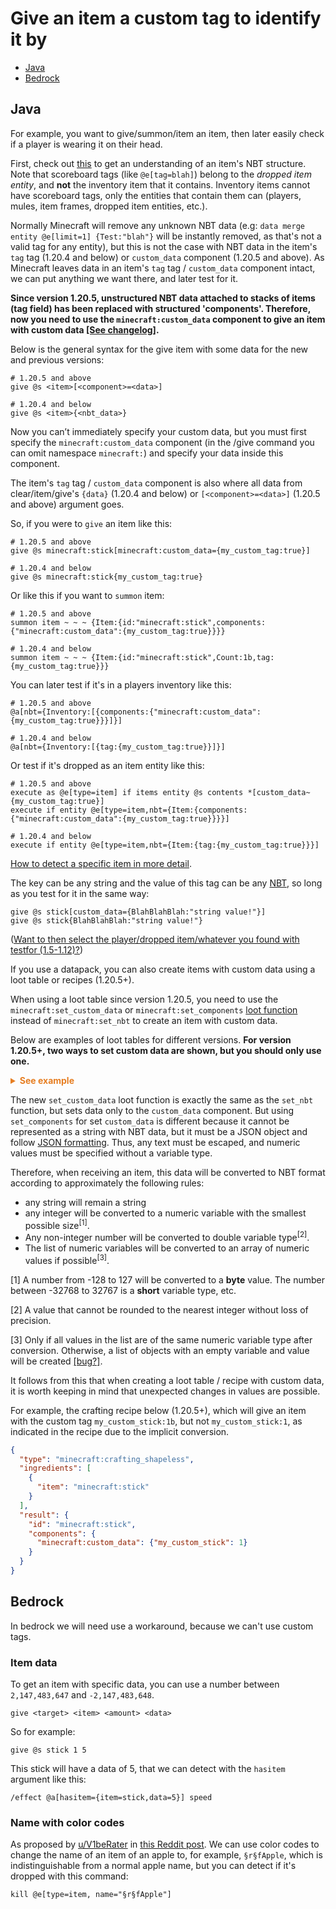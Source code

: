 # Give an item a custom tag to identify it by

* [Java](#java)
* [Bedrock](#bedrock)

## Java

For example, you want to give/summon/item an item, then later easily check if a player is wearing it on their head. 

First, check out [this](https://drive.google.com/file/d/0B5GBricpOPLnSEJ2YW1ocldHVkE/view?usp=sharing&resourcekey=0-xlxvTptTpoQF-TTlFKaT_g) to get an understanding of an item's NBT structure. Note that scoreboard tags (like `@e[tag=blah]`) belong to the *dropped item entity*, and **not** the inventory item that it contains. Inventory items cannot have scoreboard tags, only the entities that contain them can (players, mules, item frames, dropped item entities, etc.). 

Normally Minecraft will remove any unknown NBT data (e.g: `data merge entity @e[limit=1] {Test:"blah"}` will be instantly removed, as that's not a valid tag for any entity), but this is not the case with NBT data in the item's `tag` tag (1.20.4 and below) or `custom_data` component (1.20.5 and above). As Minecraft leaves data in an item's `tag` tag / `custom_data` component intact, we can put anything we want there, and later test for it.

**Since version 1.20.5, unstructured NBT data attached to stacks of items (tag field) has been replaced with structured 'components'. Therefore, now you need to use the `minecraft:custom_data` component to give an item with custom data [\[See changelog\]](https://minecraft.wiki/w/Java_Edition_1.20.5#Command_format_2).**

Below is the general syntax for the give item with some data for the new and previous versions:

```mcfunction
# 1.20.5 and above
give @s <item>[<component>=<data>]

# 1.20.4 and below
give @s <item>{<nbt_data>}
```

Now you can’t immediately specify your custom data, but you must first specify the `minecraft:custom_data` component (in the /give command you can omit namespace `minecraft:`) and specify your data inside this component.

The item's `tag` tag / `custom_data` component is also where all data from clear/item/give's `{data}` (1.20.4 and below) or `[<component>=<data>]` (1.20.5 and above) argument goes.

So, if you were to `give` an item like this:

```mcfunction
# 1.20.5 and above
give @s minecraft:stick[minecraft:custom_data={my_custom_tag:true}]

# 1.20.4 and below
give @s minecraft:stick{my_custom_tag:true}
```

Or like this if you want to `summon` item:

```mcfunction
# 1.20.5 and above
summon item ~ ~ ~ {Item:{id:"minecraft:stick",components:{"minecraft:custom_data":{my_custom_tag:true}}}}

# 1.20.4 and below
summon item ~ ~ ~ {Item:{id:"minecraft:stick",Count:1b,tag:{my_custom_tag:true}}}
```

You can later test if it's in a players inventory like this:

```mcfunction
# 1.20.5 and above
@a[nbt={Inventory:[{components:{"minecraft:custom_data":{my_custom_tag:true}}}]}]

# 1.20.4 and below
@a[nbt={Inventory:[{tag:{my_custom_tag:true}}]}]
```

Or test if it's dropped as an item entity like this:

```mcfunction
# 1.20.5 and above
execute as @e[type=item] if items entity @s contents *[custom_data~{my_custom_tag:true}]
execute if entity @e[type=item,nbt={Item:{components:{"minecraft:custom_data":{my_custom_tag:true}}}}]

# 1.20.4 and below
execute if entity @e[type=item,nbt={Item:{tag:{my_custom_tag:true}}}]
```

[How to detect a specific item in more detail](/wiki/questions/detectitem).

The key can be any string and the value of this tag can be any [NBT](https://minecraft.wiki/w/NBT_format), so long as you test for it in the same way:

```mcfunction
give @s stick[custom_data={BlahBlahBlah:"string value!"}]
give @s stick{BlahBlahBlah:"string value!"}
```

([Want to then select the player/dropped item/whatever you found with testfor (1.5-1.12)?](/wiki/questions/tagentity))

If you use a datapack, you can also create items with custom data using a loot table or recipes (1.20.5+).

When using a loot table since version 1.20.5, you need to use the `minecraft:set_custom_data` or `minecraft:set_components` [loot function](https://minecraft.wiki/w/Item_modifier) instead of `minecraft:set_nbt` to create an item with custom data.

Below are examples of loot tables for different versions. **For version 1.20.5+, two ways to set custom data are shown, but you should only use one.**

<details markdown="1">
  <summary style="color: #e67e22; font-weight: bold;">See example</summary>

```json
# 1.20.5 and above
{
  "pools": [
    {
      "rolls": 1,
      "entries": [
        {
          "type": "minecraft:item",
          "name": "minecraft:stick",
          "functions": [
            {
              "function": "minecraft:set_custom_data",
              "tag": "{my_custom_tag:true}"
            },
            {
              "function": "minecraft:set_components",
              "components": {
                "minecraft:custom_data": {"my_custom_tag": true}
              }
            }
          ]
        }
      ]
    }
  ]
}

# 1.20.4 and below
{
  "pools": [
    {
      "rolls": 1,
      "entries": [
        {
          "type": "minecraft:item",
          "name": "minecraft:stick",
          "functions": [
            {
              "function": "minecraft:set_nbt",
              "tag": "{my_custom_tag:true}"
            }
          ]
        }
      ]
    }
  ]
}
```
</details>

The new `set_custom_data` loot function is exactly the same as the `set_nbt` function, but sets data only to the `custom_data` component. But using `set_components` for set `custom_data` is different because it cannot be represented as a string with NBT data, but it must be a JSON object and follow [JSON formatting](https://minecraft.wiki/w/JSON). Thus, any text must be escaped, and numeric values must be specified without a variable type.

Therefore, when receiving an item, this data will be converted to NBT format according to approximately the following rules:

* any string will remain a string
* any integer will be converted to a numeric variable with the smallest possible size<sup>[1]</sup>.
* Any non-integer number will be converted to double variable type<sup>[2]</sup>.
* The list of numeric variables will be converted to an array of numeric values if possible<sup>[3]</sup>.

\[1\] A number from -128 to 127 will be converted to a **byte** value. The number between -32768 to 32767 is a **short** variable type, etc.

\[2\] A value that cannot be rounded to the nearest integer without loss of precision.

\[3\] Only if all values in the list are of the same numeric variable type after conversion. Otherwise, a list of objects with an empty variable and value will be created [\[bug?\]](https://i.imgur.com/ZXndsgB.png).

It follows from this that when creating a loot table / recipe with custom data, it is worth keeping in mind that unexpected changes in values are possible.

For example, the crafting recipe below (1.20.5+), which will give an item with the custom tag `my_custom_stick:1b`, but not `my_custom_stick:1`, as indicated in the recipe due to the implicit conversion.

```json
{
  "type": "minecraft:crafting_shapeless",
  "ingredients": [
    {
      "item": "minecraft:stick"
    }
  ],
  "result": {
    "id": "minecraft:stick",
    "components": {
      "minecraft:custom_data": {"my_custom_stick": 1}
    }
  }
}
```
## Bedrock

In bedrock we will need use a workaround, because we can't use custom tags.

### Item data
To get an item with specific data, you can use a number between `2,147,483,647` and `-2,147,483,648`.

```mcfunction
give <target> <item> <amount> <data>
```
So for example:

```mcfunction
give @s stick 1 5
```

This stick will have a data of 5, that we can detect with the `hasitem` argument like this:

```mcfunction
/effect @a[hasitem={item=stick,data=5}] speed
```

### Name with color codes
As proposed by [u/V1beRater](https://www.reddit.com/user/V1beRater/) in [this Reddit post](https://www.reddit.com/r/MinecraftCommands/comments/xzbj5t/comment/irlhawd/). We can use color codes to change the name of an item of an apple to, for example, `§r§fApple`, which is indistinguishable from a normal apple name, but you can detect if it's dropped with this command:

```mcfunction
kill @e[type=item, name="§r§fApple"]
```
